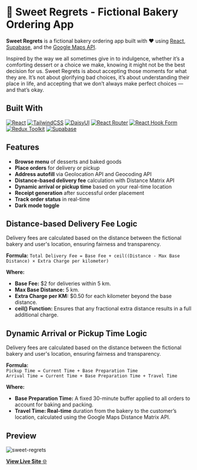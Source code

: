 # 🍰 Sweet Regrets - Fictional Bakery Ordering App

**Sweet Regrets** is a fictional bakery ordering app built with ❤️ using [React](https://react.dev), [Supabase](https://supabase.com), and the [Google Maps API](https://developers.google.com/maps/documentation). 

Inspired by the way we all sometimes give in to indulgence, whether it’s a comforting dessert or a choice we make, knowing it might not be the best decision for us. Sweet Regrets is about accepting those moments for what they are. It’s not about glorifying bad choices, it’s about understanding their place in life, and accepting that we don’t always make perfect choices — and that’s okay.

## Built With
[![React](https://img.shields.io/badge/React-20232A?logo=react&logoColor=61DAFB)](#)
[![TailwindCSS](https://img.shields.io/badge/TailwindCSS-38B2AC?logo=tailwind-css&logoColor=white)](#)
[![DaisyUI](https://img.shields.io/badge/DaisyUI-5A0FC8?logo=daisyui&logoColor=white)](#)
[![React Router](https://img.shields.io/badge/React_Router-CA4245?logo=react-router&logoColor=white)](#)
[![React Hook Form](https://img.shields.io/badge/React_Hook_Form-EC5990?logo=reacthookform&logoColor=white)](#)
[![Redux Toolkit](https://img.shields.io/badge/Redux_Toolkit-593D88?logo=redux&logoColor=white)](#)
[![Supabase](https://img.shields.io/badge/Supabase-3ECF8E?logo=supabase&logoColor=white)](#)

## Features
- **Browse menu** of desserts and baked goods  
- **Place orders** for delivery or pickup  
- **Address autofill** via Geolocation API and Geocoding API
- **Distance-based delivery fee** calculation with Distance Matrix API
- **Dynamic arrival or pickup time** based on your real-time location  
- **Receipt generation** after successful order placement  
- **Track order status** in real-time  
- **Dark mode toggle**   

## Distance-based Delivery Fee Logic
Delivery fees are calculated based on the distance between the fictional bakery and user's location, ensuring fairness and transparency.

**Formula:**
```Total Delivery Fee = Base Fee + ceil((Distance - Max Base Distance) × Extra Charge per kilometer)```

**Where:**
- **Base Fee:** $2 for deliveries within 5 km.
- **Max Base Distance:** 5 km.
- **Extra Charge per KM:** $0.50 for each kilometer beyond the base distance.
- **ceil() Function:** Ensures that any fractional extra distance results in a full additional charge.

## Dynamic Arrival or Pickup Time Logic
Delivery fees are calculated based on the distance between the fictional bakery and user's location, ensuring fairness and transparency.

**Formula:** <br/>
```Pickup Time = Current Time + Base Preparation Time```<br/>
```Arrival Time = Current Time + Base Preparation Time + Travel Time```

**Where:**
- **Base Preparation Time:** A fixed 30-minute buffer applied to all orders to account for baking and packing.
- **Travel Time: Real-time** duration from the bakery to the customer’s location, calculated using the Google Maps Distance Matrix API.

## Preview

![sweet-regrets](https://github.com/user-attachments/assets/ec061aed-8595-42d4-b4d1-806194ca82e3)

[**View Live Site** 🌐](https://sweet-regrets.vercel.app/)



